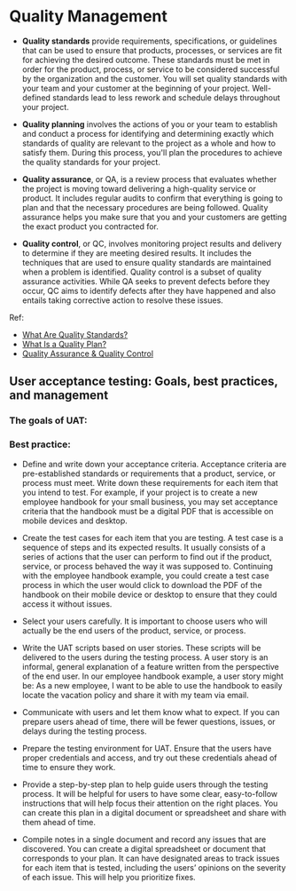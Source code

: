 # Quality Management

* __Quality standards__ provide requirements, specifications, or guidelines that can be used to ensure that products, processes, or services are fit for achieving the desired outcome. These standards must be met in order for the product, process, or service to be considered successful by the organization and the customer. You will set quality standards with your team and your customer at the beginning of your project. Well-defined standards lead to less rework and schedule delays throughout your project.

* __Quality planning__ involves the actions of you or your team to establish and conduct a process for identifying and determining exactly which standards of quality are relevant to the project as a whole and how to satisfy them. During this process, you'll plan the procedures to achieve the quality standards for your project.

* __Quality assurance__, or QA, is a review process that evaluates whether the project is moving toward delivering a high-quality service or product. It includes regular audits to confirm that everything is going to plan and that the necessary procedures are being followed. Quality assurance helps you make sure that you and your customers are getting the exact product you contracted for.											

* __Quality control__, or QC, involves monitoring project results and delivery to determine if they are meeting desired results. It includes the techniques that are used to ensure quality standards are maintained when a problem is identified. Quality control is a subset of quality assurance activities. While QA seeks to prevent defects before they occur, QC aims to identify defects after they have happened and also entails taking corrective action to resolve these issues.

Ref:
* [What Are Quality Standards?](https://asq.org/quality-resources/learn-about-standards)
* [What Is a Quality Plan?](https://asq.org/quality-resources/quality-plans)
* [Quality Assurance & Quality Control](https://asq.org/quality-resources/quality-assurance-vs-control)

## User acceptance testing: Goals, best practices, and management
### The goals of UAT:


### Best practice:
* Define and write down your acceptance criteria. 
Acceptance criteria are pre-established standards or requirements that a product, service, or process must meet. Write down these requirements for each item that you intend to test. For example, if your project is to create a new employee handbook for your small business, you may set acceptance criteria that the handbook must be a digital PDF that is accessible on mobile devices and desktop.

* Create the test cases for each item that you are testing. 
A test case is a sequence of steps and its expected results. It usually consists of a series of actions that the user can perform to find out if the product, service, or process behaved the way it was supposed to. Continuing with the employee handbook example, you could create a test case process in which the user would click to download the PDF of the handbook on their mobile device or desktop to ensure that they could access it without issues.

* Select your users carefully. 
It is important to choose users who will actually be the end users of the product, service, or process. 

* Write the UAT scripts based on user stories. 
These scripts will be delivered to the users during the testing process. A user story is an informal, general explanation of a feature written from the perspective of the end user. In our employee handbook example, a user story might be: As a new employee, I want to be able to use the handbook to easily locate the vacation policy and share it with my team via email. 

* Communicate with users and let them know what to expect. 
If you can prepare users ahead of time, there will be fewer questions, issues, or delays during the testing process.

* Prepare the testing environment for UAT. 
Ensure that the users have proper credentials and access, and try out these credentials ahead of time to ensure they work. 

* Provide a step-by-step plan to help guide users through the testing process. 
It will be helpful for users to have some clear, easy-to-follow instructions that will help focus their attention on the right places. You can create this plan in a digital document or spreadsheet and share with them ahead of time. 

* Compile notes in a single document and record any issues that are discovered. 
You can create a digital spreadsheet or document that corresponds to your plan. It can have designated areas to track issues for each item that is tested, including the users’ opinions on the severity of each issue. This will help you prioritize fixes.

 
